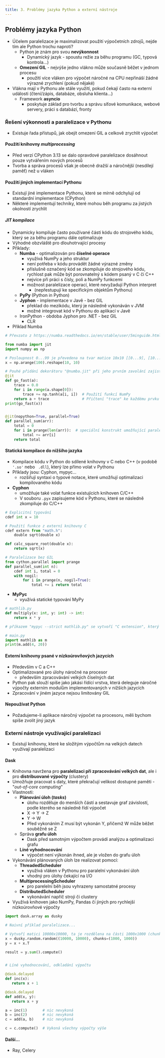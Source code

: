 ```yaml
---
title: 3. Problémy jazyka Python a externí nástroje
---
```


## Problémy jazyka Python

- Účelem paralelizace je maximalizovat použití výpočetních zdrojů, nejde tím ale Python trochu naproti?
  - Python je znám pro svou **nevýkonnost**
    - Dynamický jazyk - spoustu režie za běhu programu (GC, typová kontrola...)
  - **Omezení GIL** - nejvýše jedno vlákno může současně běžet v jednom procesu
    - použití více vláken pro výpočet náročné na CPU nepřináší žádné výrazné zrychlení (pokud nějaké)
- Vlákna mají v Pythonu ale stále využití, pokud čekají často na externí události (čtení/zápis, databáze, obsluha klienta...)
  - Framework **asyncio**
    - poskytuje základ pro tvorbu a správu síťové komunikace, webové servery, práci s databází, fronty

### Řešení výkonnosti a paralelizace v Pythonu

- Existuje řada přístupů, jak obejít omezení GIL a celkově zrychlit výpočet

#### Použití knihovny _multiprocessing_

- Před verzí CPython 3.13 se dalo opravdové paralelizace dosáhnout pouze vytvářením nových procesů
- Tvorba a správa procesů však je obecně dražší a náročnější (nesdílejí paměť) než u vláken

#### Použití jiných implementací Pythonu

- Existují jiné implementace Pythonu, které se mírně odchylují od standardní implementace (CPython)
- Některé implementují techniky, které mohou běh programu za jistých okolností zrychlit

##### JIT kompilace

- Dynamicky kompiluje často používané části kódu do strojového kódu, který se za běhu programu dále optimalizuje
- Výhodné obzvláště pro dlouhotrvající procesy
- Příklady:
  - **Numba** - optimalizován pro **číselné operace**
    - využívá NumPy a jeho struktur
    - není potřeba v kódu provádět žádné výrazné změny
    - příslušně označený kód se zkompiluje do strojového kódu, rychlost pak může být porovnatelný s kódem psaný v C či C++
    - nejvíce při práci s čísly, poli a NumPy funkcemi
    - možnost paralelizace operací, které nevyžadují Python interpret
      - (nepřestupují ke specifickým objektům Pythonu)
  - **PyPy** (Python in Python)
  - **Jyphon** - implementace v Javě - bez GIL
    - překlad do mezikódu, který je následně vykonáván v JVM
    - možné integrovat kód v Pythonu do aplikací v Javě
  - IronPython - obdoba Jyphon pro .NET - bez GIL
    - CLR
- Příklad Numba

```python
# Převzato z https://numba.readthedocs.io/en/stable/user/5minguide.html

from numba import jit
import numpy as np

# Posloupnost 0...99 je převedena na tvar matice 10x10 [[0...9], [10...19]...[90...99]]
x = np.arange(100).reshape(10, 10)

# Pouhé přidání dekorátoru "@numba.jit" při jeho prvním zavolání zajistí kompilaci funkce do strojového kódu
@jit
def go_fast(a):
    trace = 0.0
    for i in range(a.shape[0]):
		trace += np.tanh(a[i, i])  # Použití funkcí NumPy
    return a + trace               # Přičtení "trace" ke každému prvku matice
print(go_fast(x))


@jit(nopython=True, parallel=True)
def parallel_sum(arr):
	total = 0
	for i in prange(len(arr)):  # speciální konstrukt umožňující paralelní vykonání
		total += arr[i]
	return total
```

#### Statická kompilace do nižšího jazyka

- Kompilace kódu v Python do sdílené knihovny v C nebo C++ (v podobě `'.so'` nebo ` .dll`), který lze přímo volat v Pythonu
- Příklady jsou: Cyphon, mypyc...
  - rozšiřují syntaxi o typové notace, které umožňují optimalizaci kompilovaného kódu
- **Cyphon**
  - umožňuje také volat funkce existujících knihoven C/C++
  - V souboru `.pyx` zapisujeme kód v Pythonu, které se následně zkompiluje do C/C++

```python
# Explicitní typování
cdef int x = 10

# Použití funkce z externí knihovny C
cdef extern from "math.h":
	double sqrt(double x)

def calc_square_root(double x):
	return sqrt(x)

# Paralelizace bez GIL
from cython.parallel import prange
def parallel_sum(int n):
	cdef int i, total = 0
	with nogil:
		for i in prange(n, nogil=True):
			total += i return total
```

- **MyPyc**
  - využívá statické typování MyPy

```python
# mathlib.py
def multiply(x: int, y: int) -> int:
    return x * y

# příkazem "mypyc --strict mathlib.py" se vytvoří "C extension", který lze v Pythonu importotvat jako běžný modul

# main.py
import mathlib as m
print(m.add(4, 20))

```

#### Externí knihovny psané v nízkoúrovňových jazycích

- Především v C a C++
- Optimalizované pro úlohy náročné na procesor
  - především zpracovávání velkých číselných dat
- Python pak slouží spíše jako jakási řídící vrstva, která deleguje náročné výpočty externím modulům implementovaných v nižších jazycích
- Zpracování v jiném jazyce nejsou limitovány GIL

#### Nepoužívat Python

- Požadujeme-li aplikace náročný výpočet na procesoru, měli bychom spíše zvolit jiný jazyk

### Externí nástroje využívající paralelizaci

- Existují knihovny, které ke složitým výpočtům na velkých datech využívají paralelizaci

#### Dask

- Knihovna navržena pro **paralelizaci při zpracovávání velkých dat**, ale i pro **distribuované výpočty** (clustery)
- Umožňuje pracovat s daty, které překračují velikost dostupné paměti - "_out-of-core computing_"
- Vlastnosti:
  - **Plánování úloh (_tasks_)**
    - úlohu rozděluje do menších částí a sestavuje graf závislostí, podle kterého se následně řídí výpočet
    - X -> Y -> Z
    - Y -> W
    - Před vykonáním Z musí být vykonán Y, přičemž W může běžet souběžně se Z
  - Správa **grafu úloh**
    - Dask před samotným výpočtem provádí analýzu a optimalizaci grafu
  - **Líné vyhodnocování**
    - výpočet není výkonán ihned, ale je vložen do grafu úloh
- Vykonávání plánovaných úloh lze realizovat pomocí:
  - **ThreadedScheduler**
    - využívá vláken v Pythonu pro paralelní vykonávání úloh
    - vhodný pro úlohy čekající na I/O
  - **MultiprocessingScheduler**
    - pro parelelní běh jsou vyhrazeny samostatné procesy
  - **DistributedScheduler**
    - vykonávání napříč stroji či clustery
- Využívá knihoven jako NumPy, Pandas či jiných pro rychlejší nízkoúrovňové výpočty

```python
import dask.array as dusky

# Naivní příklad paralelizace...

# Vytvoří matici 10000x10000, ta je rozdělena na části 1000x1000 (chunks), které se zpracují nezávisle na sobě
x = dusky.random.random((10000, 10000), chunks=(1000, 1000))
y = x + x.T

result = y.sum().compute()
```

```python

# Líné vyhodnocování, odkladání výpočtu

@dask.delayed
def inc(x):
   return x + 1

@dask.delayed
def add(x, y):
   return x + y

a = inc(1)       # nic nevykoná
b = inc(2)       # nic nevykoná
c = add(a, b)    # nic nevykoná

c = c.compute()  # Vykoná všechny výpočty výše
```

#### Další...

- Ray, Celery
